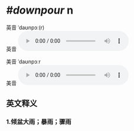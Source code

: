 # ***\#downpour*** n
英音 ˈdaʊnpɔː(r)  
英音
<audio src="./media/downpour1_AAC.aac" controls="controls"></audio>

美音 ˈdaʊnpɔːr  
美音
<audio src="./media/downpour2_AAC.aac" controls="controls"></audio>



  

英文释义
---
### 1.**倾盆大雨；暴雨；骤雨**  


